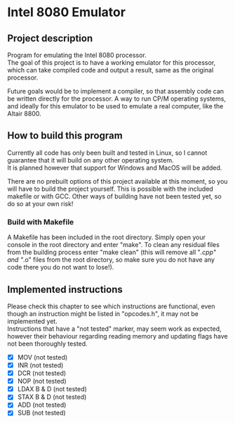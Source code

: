 # Intel 8080 Emulator

## Project description

Program for emulating the Intel 8080 processor.\
The goal of this project is to have a working emulator for this processor, which can take compiled code and output a result, same as the original processor.

Future goals would be to implement a compiler, so that assembly code can be written directly for the processor. A way to run CP/M operating systems, and ideally for this emulator to be used to emulate a real computer, like the Altair 8800.

## How to build this program

Currently all code has only been built and tested in Linux, so I cannot guarantee that it will build on any other operating system.\
It is planned however that support for Windows and MacOS will be added.

There are no prebuilt options of this project available at this moment, so you will have to build the project yourself. This is possible with the included makefile or with GCC. Other ways of building have not been tested yet, so do so at your own risk!

### Build with Makefile

A Makefile has been included in the root directory. Simply open your console in the root directory and enter "make". To clean any residual files from the building process enter "make clean" (this will remove all "*.cpp" and "*.o" files from the root directory, so make sure you do not have any code there you do not want to lose!).

## Implemented instructions

Please check this chapter to see which instructions are functional, even though an instruction might be listed in "opcodes.h", it may not be implemented yet.\
Instructions that have a "not tested" marker, may seem work as expected, however their behaviour regarding reading memory and updating flags have not been thoroughly tested.

- [x] MOV (not tested)
- [x] INR (not tested)
- [x] DCR (not tested)
- [x] NOP (not tested)
- [x] LDAX B & D (not tested)
- [x] STAX B & D (not tested)
- [x] ADD (not tested)
- [x] SUB (not tested)
